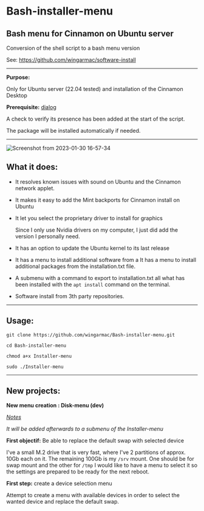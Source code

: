 # Bash-installer-menu
Bash menu for Cinnamon on Ubuntu server
---
Conversion of the shell script to a bash menu version

See: https://github.com/wingarmac/software-install

- - - 


**Purpose:**

Only for Ubuntu server (22.04 tested) and installation of the Cinnamon Desktop

**Prerequisite:** [dialog](https://launchpad.net/ubuntu/+source/dialog)

A check to verify its presence has been added at the start of the script. 

The package will be installed automatically if needed.

- - -

![Screenshot from 2023-01-30 16-57-34](https://user-images.githubusercontent.com/78303089/215549331-f3c7dd01-08d0-4018-8866-e061fe7fb981.png)

What it does:
---
- It resolves known issues with sound on Ubuntu and the Cinnamon network applet.
- It makes it easy to add the Mint backports for Cinnamon install on Ubuntu
- It let you select the proprietary driver to install for graphics

  Since I only use Nvidia drivers on my computer, I just did add the version I personally need.

- It has an option to update the Ubuntu kernel to its last release
- It has a menu to install additional software from a It has a menu to install additional packages from the installation.txt file. 
- A submenu with a command to export to installation.txt all what has been installed with the `apt install` command on the terminal.
- Software install from 3th party repositories.

- - -
**Usage:**
---

`git clone https://github.com/wingarmac/Bash-installer-menu.git`

`cd Bash-installer-menu`

`chmod a+x Installer-menu`

`sudo ./Installer-menu`



- - -
New projects:
---
**New menu creation : Disk-menu (dev)**

*[Notes](https://github.com/wingarmac/Bash-installer-menu/blob/main/NOTES.md)*

*It will be added afterwards to a submenu of the Installer-menu*

**First objectif:** Be able to replace the default swap with selected device

I've a small M.2 drive that is very fast, where I've 2 partitions of approx. 10Gb each on it. The remaining 100Gb is my `/srv` mount.
One should be for swap mount and the other for `/tmp`
I would like to have a menu to select it so the settings are prepared to be ready for the next reboot.

**First step:** create a device selection menu 

Attempt to create a menu with available devices in order to select the wanted device and replace the default swap.



 


